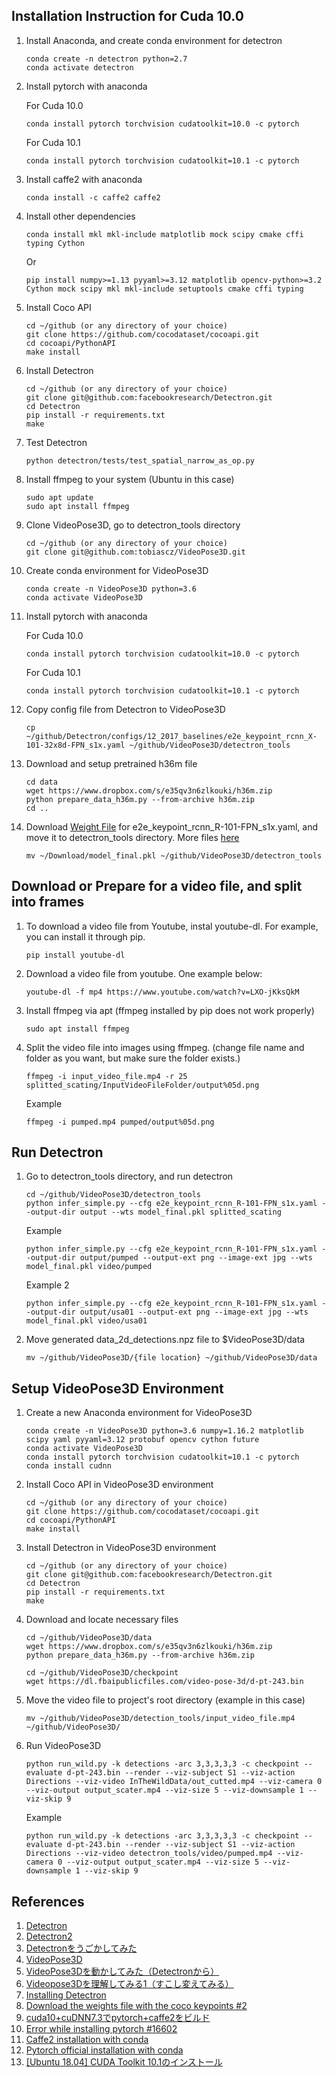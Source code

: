 ## Installation Instruction for Cuda 10.0


1. Install Anaconda, and create conda environment for detectron
   ```
   conda create -n detectron python=2.7
   conda activate detectron
   ```

1. Install pytorch with anaconda

   For Cuda 10.0
   ```
   conda install pytorch torchvision cudatoolkit=10.0 -c pytorch
   ```
   For Cuda 10.1
   ```
   conda install pytorch torchvision cudatoolkit=10.1 -c pytorch
   ```

1. Install caffe2 with anaconda
   ```
   conda install -c caffe2 caffe2
   ```

1. Install other dependencies
   ```
   conda install mkl mkl-include matplotlib mock scipy cmake cffi typing Cython
   ```

   Or
   ```
   pip install numpy>=1.13 pyyaml>=3.12 matplotlib opencv-python>=3.2 Cython mock scipy mkl mkl-include setuptools cmake cffi typing
   ```


1. Install Coco API
   ```
   cd ~/github (or any directory of your choice)
   git clone https://github.com/cocodataset/cocoapi.git
   cd cocoapi/PythonAPI
   make install
   ```

1. Install Detectron
   ```
   cd ~/github (or any directory of your choice)
   git clone git@github.com:facebookresearch/Detectron.git
   cd Detectron
   pip install -r requirements.txt
   make
   ```

1. Test Detectron
   ```
   python detectron/tests/test_spatial_narrow_as_op.py
   ```

1. Install ffmpeg to your system (Ubuntu in this case)
   ```
   sudo apt update
   sudo apt install ffmpeg
   ```

1. Clone VideoPose3D, go to detectron_tools directory
   ```
   cd ~/github (or any directory of your choice)
   git clone git@github.com:tobiascz/VideoPose3D.git
   ```

1. Create conda environment for VideoPose3D
   ```
   conda create -n VideoPose3D python=3.6
   conda activate VideoPose3D
   ```

1. Install pytorch with anaconda

   For Cuda 10.0
   ```
   conda install pytorch torchvision cudatoolkit=10.0 -c pytorch
   ```
   For Cuda 10.1
   ```
   conda install pytorch torchvision cudatoolkit=10.1 -c pytorch
   ```

1. Copy config file from Detectron to VideoPose3D
   ```
   cp ~/github/Detectron/configs/12_2017_baselines/e2e_keypoint_rcnn_X-101-32x8d-FPN_s1x.yaml ~/github/VideoPose3D/detectron_tools
   ```

1. Download and setup pretrained h36m file
   ```
   cd data
   wget https://www.dropbox.com/s/e35qv3n6zlkouki/h36m.zip
   python prepare_data_h36m.py --from-archive h36m.zip
   cd ..
   ```

1. Download [Weight File](https://dl.fbaipublicfiles.com/detectron/37698009/12_2017_baselines/e2e_keypoint_rcnn_R-101-FPN_s1x.yaml.08_45_57.YkrJgP6O/output/train/keypoints_coco_2014_train%3Akeypoints_coco_2014_valminusminival/generalized_rcnn/model_final.pkl) for e2e_keypoint_rcnn_R-101-FPN_s1x.yaml, and move it to detectron_tools directory. More files [here](https://github.com/facebookresearch/Detectron/blob/master/MODEL_ZOO.md)
   ```
   mv ~/Download/model_final.pkl ~/github/VideoPose3D/detectron_tools
   ```

## Download or Prepare for a video file, and split into frames
1. To download a video file from Youtube, instal youtube-dl. For example, you can install it through pip.
   ```
   pip install youtube-dl
   ```

1. Download a video file from youtube. One example below:
   ```
   youtube-dl -f mp4 https://www.youtube.com/watch?v=LXO-jKksQkM
   ```

1. Install ffmpeg via apt (ffmpeg installed by pip does not work properly)
   ```
   sudo apt install ffmpeg
   ```

1. Split the video file into images using ffmpeg. (change file name and folder as you want, but make sure the folder exists.)
   ```
   ffmpeg -i input_video_file.mp4 -r 25 splitted_scating/InputVideoFileFolder/output%05d.png
   ```

   Example
   ```
   ffmpeg -i pumped.mp4 pumped/output%05d.png
   ```

## Run Detectron

1. Go to detectron_tools directory, and run detectron
   ```
   cd ~/github/VideoPose3D/detectron_tools
   python infer_simple.py --cfg e2e_keypoint_rcnn_R-101-FPN_s1x.yaml --output-dir output --wts model_final.pkl splitted_scating
   ```
   Example
   ```
   python infer_simple.py --cfg e2e_keypoint_rcnn_R-101-FPN_s1x.yaml --output-dir output/pumped --output-ext png --image-ext jpg --wts model_final.pkl video/pumped
   ```

   Example 2
   ```
   python infer_simple.py --cfg e2e_keypoint_rcnn_R-101-FPN_s1x.yaml --output-dir output/usa01 --output-ext png --image-ext jpg --wts model_final.pkl video/usa01
   ```

1. Move generated data_2d_detections.npz file to $VideoPose3D/data
   ```
   mv ~/github/VideoPose3D/{file location} ~/github/VideoPose3D/data
   ```

## Setup VideoPose3D Environment

1. Create a new Anaconda environment for VideoPose3D
   ```
   conda create -n VideoPose3D python=3.6 numpy=1.16.2 matplotlib scipy yaml pyyaml=3.12 protobuf opencv cython future
   conda activate VideoPose3D
   conda install pytorch torchvision cudatoolkit=10.1 -c pytorch
   conda install cudnn
   ```

1. Install Coco API in VideoPose3D environment
   ```
   cd ~/github (or any directory of your choice)
   git clone https://github.com/cocodataset/cocoapi.git
   cd cocoapi/PythonAPI
   make install
   ```

1. Install Detectron in VideoPose3D environment
   ```
   cd ~/github (or any directory of your choice)
   git clone git@github.com:facebookresearch/Detectron.git
   cd Detectron
   pip install -r requirements.txt
   make
   ```

1. Download and locate necessary files
   ```
   cd ~/github/VideoPose3D/data
   wget https://www.dropbox.com/s/e35qv3n6zlkouki/h36m.zip
   python prepare_data_h36m.py --from-archive h36m.zip

   cd ~/github/VideoPose3D/checkpoint
   wget https://dl.fbaipublicfiles.com/video-pose-3d/d-pt-243.bin
   ```

1. Move the video file to project's root directory (example in this case)
   ```
   mv ~/github/VideoPose3D/detection_tools/input_video_file.mp4 ~/github/VideoPose3D/
   ```

1. Run VideoPose3D
   ```
   python run_wild.py -k detections -arc 3,3,3,3,3 -c checkpoint --evaluate d-pt-243.bin --render --viz-subject S1 --viz-action Directions --viz-video InTheWildData/out_cutted.mp4 --viz-camera 0 --viz-output output_scater.mp4 --viz-size 5 --viz-downsample 1 --viz-skip 9
   ```

   Example
   ```
   python run_wild.py -k detections -arc 3,3,3,3,3 -c checkpoint --evaluate d-pt-243.bin --render --viz-subject S1 --viz-action Directions --viz-video detectron_tools/video/pumped.mp4 --viz-camera 0 --viz-output output_scater.mp4 --viz-size 5 --viz-downsample 1 --viz-skip 9
   ```


## References
1. [Detectron](https://github.com/facebookresearch/Detectron)
1. [Detectron2](https://github.com/facebookresearch/detectron2)
1. [Detectronをうごかしてみた](https://qiita.com/1O1/items/d3b982a76b1c43401acb)
1. [VideoPose3D](https://github.com/tetsu/VideoPose3D)
1. [VideoPose3Dを動かしてみた（Detectronから）](https://qiita.com/timtoronto634/items/ee018ac89e6b9f779194)
1. [Videopose3Dを理解してみる1（すこし変えてみる）](https://qiita.com/kwnbbnwk/items/712ccc506c4fadea0a20)
1. [Installing Detectron](https://github.com/facebookresearch/Detectron/blob/master/INSTALL.md)
1. [Download the weights file with the coco keypoints #2](https://github.com/tobiascz/VideoPose3D/issues/2)
1. [cuda10+cuDNN7.3でpytorch+caffe2をビルド](https://eigo.rumisunheart.com/2018/09/26/installing-pytorch-and-caffe2-on-cuda10-and-cudnn7/)
1. [Error while installing pytorch #16602](https://github.com/pytorch/pytorch/issues/16602)
1. [Caffe2 installation with conda](https://anaconda.org/caffe2/caffe2)
1. [Pytorch official installation with conda](https://pytorch.org/get-started/locally/)
1. [[Ubuntu 18.04] CUDA Toolkit 10.1のインストール](https://qiita.com/daichi-ishida/items/db7620689502f043da56)